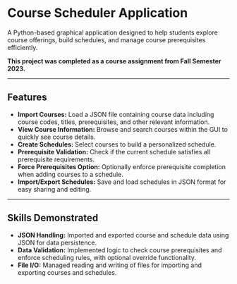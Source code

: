 # Course Scheduler Application
A Python-based graphical application designed to help students explore course offerings, build schedules, and manage course prerequisites efficiently.

**This project was completed as a course assignment from Fall Semester 2023.**

---

## Features
- **Import Courses:** Load a JSON file containing course data including course codes, titles, prerequisites, and other relevant information.
- **View Course Information:** Browse and search courses within the GUI to quickly see course details.
- **Create Schedules:** Select courses to build a personalized schedule.
- **Prerequisite Validation:** Check if the current schedule satisfies all prerequisite requirements.
- **Force Prerequisites Option:** Optionally enforce prerequisite completion when adding courses to a schedule.
- **Import/Export Schedules:** Save and load schedules in JSON format for easy sharing and editing.

---

## Skills Demonstrated
- **JSON Handling:** Imported and exported course and schedule data using JSON for data persistence.
- **Data Validation:** Implemented logic to check course prerequisites and enforce scheduling rules, with optional override functionality.
- **File I/O:** Managed reading and writing of files for importing and exporting courses and schedules.
